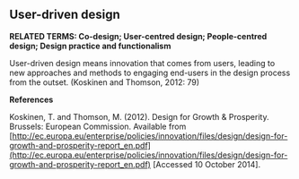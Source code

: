 ## User-driven design

**RELATED TERMS: Co-design; User-centred design; People-centred design; Design practice and functionalism**

User-driven design means innovation that comes from users, leading to new approaches and methods to engaging end-users in the design process from the outset. (Koskinen and Thomson, 2012: 79)

**References**

Koskinen, T. and Thomson, M. (2012). Design for Growth & Prosperity. Brussels: European Commission. Available from [http://ec.europa.eu/enterprise/policies/innovation/files/design/design-for-growth-and-prosperity-report_en.pdf](http://ec.europa.eu/enterprise/policies/innovation/files/design/design-for-growth-and-prosperity-report_en.pdf) [Accessed 10 October 2014].

